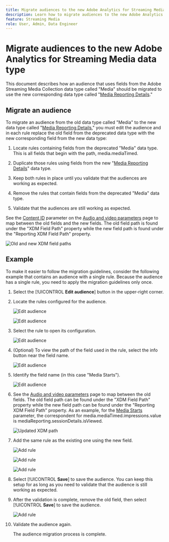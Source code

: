 ```yaml
---
title: Migrate audiences to the new Adobe Analytics for Streaming Media data type
description: Learn how to migrate audiences to the new Adobe Analytics for Streaming Media data type
feature: Streaming Media
role: User, Admin, Data Engineer
---
```

# Migrate audiences to the new Adobe Analytics for Streaming Media data type

This document describes how an audience that uses fields from the Adobe Streaming Media Collection data type called "Media" should be migrated to use the new corresponding data type called "[Media Reporting Details](https://experienceleague.adobe.com/en/docs/experience-platform/xdm/data-types/media-reporting-details)."

## Migrate an audience

To migrate an audience from the old data type called "Media" to the new data type called "[Media Reporting Details](https://experienceleague.adobe.com/en/docs/experience-platform/xdm/data-types/media-reporting-details)," you must edit the audience and in each rule replace the old field from the deprecated data type with the new corresponding field from the new data type:

1. Locate rules containing fields from the deprecated "Media" data type. This is all fields that begin with the path, media.mediaTimed.

1. Duplicate those rules using fields from the new "[Media Reporting Details](https://experienceleague.adobe.com/en/docs/experience-platform/xdm/data-types/media-reporting-details)" data type.

1. Keep both rules in place until you validate that the audiences are working as expected.

1. Remove the rules that contain fields from the deprecated "Media" data type.

1. Validate that the audiences are still working as expected.

See the [Content ID](https://experienceleague.adobe.com/en/docs/media-analytics/using/implementation/variables/audio-video-parameters#content-id) parameter on the [Audio and video parameters](https://experienceleague.adobe.com/en/docs/media-analytics/using/implementation/variables/audio-video-parameters) page to map between the old fields and the new fields. The old field path is found under the "XDM Field Path" property while the new field path is found under the "Reporting XDM Field Path" property.

![Old and new XDM field paths](assets/field-paths-updated.jpeg)

## Example

To make it easier to follow the migration guidelines, consider the following example that contains an audience with a single rule. Because the audience has a single rule, you need to apply the migration guidelines only once.

1. Select the [!UICONTROL **Edit audience**] button in the upper-right corner.

1. Locate the rules configured for the audience.

   ![Edit audience](assets/audience-edit.jpeg)

   ![Edit audience](assets/audience-edit2.jpeg)

1. Select the rule to open its configuration.

   ![Edit audience](assets/audience-edit3.jpeg)

1. (Optional) To view the path of the field used in the rule, select the info button near the field name.

   ![Edit audience](assets/audience-edit4.jpeg)

1. Identify the field name (in this case "Media Starts"). 

   ![Edit audience](assets/audience-edit5.jpeg)

1. See the [Audio and video parameters](https://experienceleague.adobe.com/en/docs/media-analytics/using/implementation/variables/audio-video-parameters) page to map between the old fields. The old field path can be found under the "XDM Field Path" property while the new field path can be found under the "Reporting XDM Field Path" property. As an example, for the [Media Starts](https://experienceleague.adobe.com/en/docs/media-analytics/using/implementation/variables/audio-video-parameters#media-starts) parameter, the correspondent for media.mediaTimed.impressions.value is mediaReporting.sessionDetails.isViewed.

   ![Updated XDM path](assets/updated-xdm-path.jpeg)

1. Add the same rule as the existing one using the new field.

   ![Add rule](assets/add-rule.jpeg)

   ![Add rule](assets/add-rule2.jpeg)

   ![Add rule](assets/add-rule3.jpeg)

1. Select [!UICONTROL **Save**] to save the audience. You can keep this setup for as long as you need to validate that the audience is still working as expected.

1. After the validation is complete, remove the old field, then select [!UICONTROL **Save**] to save the audience.

   ![Add rule](assets/add-rule4.jpeg)

1. Validate the audience again.

   The audience migration process is complete.
